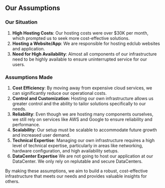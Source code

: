 ## Our Assumptions

### Our Situation
1. **High Hosting Costs**:
   Our hosting costs were over $30K per month, which prompted us to seek more cost-effective solutions.
2. **Hosting a Website/App**:
   We are responsible for hosting edclub websites and application.
3. **Need for High Availability**:
   Almost all components of our infrastructure need to be highly available to ensure uninterrupted service for our users.

### Assumptions Made
1. **Cost Efficiency**:
   By moving away from expensive cloud services, we can significantly reduce our operational costs.
2. **Control and Customization**:
   Hosting our own infrastructure allows us greater control and the ability to tailor solutions specifically to our needs.
3. **Reliability**:
   Even though we are hosting many components ourselves, we still rely on services like AWS and Google to ensure reliability and performance.
4. **Scalability**:
   Our setup must be scalable to accommodate future growth and increased user demand.
5. **Technical Expertise**:
   Managing our own infrastructure requires a high level of technical expertise, particularly in areas like networking, hardware configuration, and high availability setups.
6. **DataCenter Expertise** 
   We are not going to host our application at our DataCenter. We only rely on replutable and secure DataCenters.

By making these assumptions, we aim to build a robust, cost-effective infrastructure that meets our needs and provides valuable insights for others.

<HyvorTalkEmbed websiteId="12354" id="edclub/infra-assumption" />
